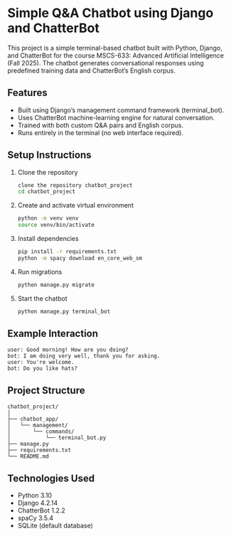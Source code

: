 # Simple Q&A Chatbot using Django and ChatterBot

This project is a simple terminal-based chatbot built with Python, Django, and ChatterBot for the course MSCS-633: Advanced Artificial Intelligence (Fall 2025).
The chatbot generates conversational responses using predefined training data and ChatterBot’s English corpus.

## Features
- Built using Django’s management command framework (terminal_bot).
- Uses ChatterBot machine-learning engine for natural conversation.
- Trained with both custom Q&A pairs and English corpus.
- Runs entirely in the terminal (no web interface required).

## Setup Instructions
1. Clone the repository
   ```bash
   clone the repository chatbot_project
   cd chatbot_project
   ```

2. Create and activate virtual environment
   ```bash
   python -m venv venv
   source venv/bin/activate
   ```

3. Install dependencies
   ```bash
   pip install -r requirements.txt
   python -m spacy download en_core_web_sm
   ```

4. Run migrations
   ```bash
   python manage.py migrate
   ```

5. Start the chatbot
   ```bash
   python manage.py terminal_bot
   ```

## Example Interaction
```
user: Good morning! How are you doing?
bot: I am doing very well, thank you for asking.
user: You're welcome.
bot: Do you like hats?
```

## Project Structure
```
chatbot_project/
│
├── chatbot_app/
│   └── management/
│       └── commands/
│           └── terminal_bot.py
├── manage.py
├── requirements.txt
└── README.md
```

## Technologies Used
- Python 3.10
- Django 4.2.14
- ChatterBot 1.2.2
- spaCy 3.5.4
- SQLite (default database)
